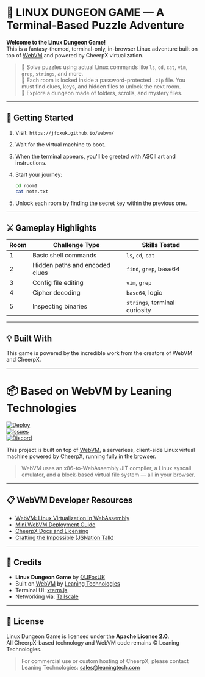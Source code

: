 # 🤙 LINUX DUNGEON GAME — A Terminal-Based Puzzle Adventure

**Welcome to the Linux Dungeon Game!**  
This is a fantasy-themed, terminal-only, in-browser Linux adventure built on top of [WebVM](https://webvm.io) and powered by CheerpX virtualization.

> 🥉 Solve puzzles using actual Linux commands like `ls`, `cd`, `cat`, `vim`, `grep`, `strings`, and more.  
> 🔐 Each room is locked inside a password-protected `.zip` file. You must find clues, keys, and hidden files to unlock the next room.  
> 👹 Explore a dungeon made of folders, scrolls, and mystery files.

---

## 🔑 Getting Started

1. Visit: `https://jfoxuk.github.io/webvm/`
2. Wait for the virtual machine to boot.
3. When the terminal appears, you'll be greeted with ASCII art and instructions.
4. Start your journey:

   ```bash
   cd room1
   cat note.txt
   ```

5. Unlock each room by finding the secret key within the previous one.

---

## ⚔️ Gameplay Highlights

| Room | Challenge Type                      | Skills Tested                      |
|------|-------------------------------------|------------------------------------|
| 1    | Basic shell commands                | `ls`, `cd`, `cat`                  |
| 2    | Hidden paths and encoded clues      | `find`, `grep`, base64             |
| 3    | Config file editing                 | `vim`, `grep`                      |
| 4    | Cipher decoding                     | `base64`, logic                    |
| 5    | Inspecting binaries                 | `strings`, terminal curiosity      |

---

## 💡 Built With

This game is powered by the incredible work from the creators of WebVM and CheerpX.

---

# 📦 Based on WebVM by Leaning Technologies

[![Deploy](https://github.com/JFoxUK/webvm/actions/workflows/deploy.yml/badge.svg)](https://github.com/JFoxUK/webvm/actions/workflows/deploy.yml)  
[![Issues](https://img.shields.io/github/issues/leaningtech/webvm)](https://github.com/leaningtech/webvm/issues)  
[![Discord](https://img.shields.io/discord/988743885121548329?logo=discord)](https://discord.gg/yWRr2YnD9c)

This project is built on top of [WebVM](https://webvm.io), a serverless, client-side Linux virtual machine powered by [CheerpX](https://cheerpx.io), running fully in the browser.

> WebVM uses an x86-to-WebAssembly JIT compiler, a Linux syscall emulator, and a block-based virtual file system — all in your browser.

---

## 📋 WebVM Developer Resources

- [WebVM: Linux Virtualization in WebAssembly](https://leaningtech.com/webvm-virtual-machine-with-networking-via-tailscale/)
- [Mini.WebVM Deployment Guide](https://mini.webvm.io)
- [CheerpX Docs and Licensing](https://cheerpx.io/docs/)
- [Crafting the Impossible (JSNation Talk)](https://www.youtube.com/watch?v=VqrbVycTXmw)

---

## 🙏 Credits

- **Linux Dungeon Game** by [@JFoxUK](https://github.com/JFoxUK)
- Built on [WebVM](https://github.com/leaningtech/webvm) by [Leaning Technologies](https://leaningtech.com)
- Terminal UI: [xterm.js](https://xtermjs.org/)
- Networking via: [Tailscale](https://tailscale.com)

---

## 📜 License

Linux Dungeon Game is licensed under the **Apache License 2.0**.  
All CheerpX-based technology and WebVM code remains © Leaning Technologies.

> For commercial use or custom hosting of CheerpX, please contact Leaning Technologies: [sales@leaningtech.com](mailto:sales@leaningtech.com)
